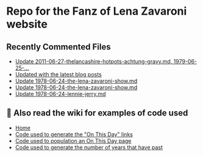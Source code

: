 # Repo for the Fanz of Lena Zavaroni website

## Recently Commented Files
<!-- BLOG-POST-LIST:START -->
- [Update 2011-06-27-thelancashire-hotpots-achtung-gravy.md, 1979-06-25-…](https://github.com/FanzOfLenaZavaroni/fanzoflenazavaroni.github.io/commit/e1123fb4c7bdd4cd3a493812272c793ade438a32)
- [Updated with the latest blog posts](https://github.com/FanzOfLenaZavaroni/fanzoflenazavaroni.github.io/commit/ecc3f1aeafd3b351e295276aa79e3ce497da9451)
- [Update 1978-06-24-the-lena-zavaroni-show.md](https://github.com/FanzOfLenaZavaroni/fanzoflenazavaroni.github.io/commit/f7efcaf2e0c6366768a3fbee78ee0aa79930c960)
- [Update 1978-06-24-the-lena-zavaroni-show.md](https://github.com/FanzOfLenaZavaroni/fanzoflenazavaroni.github.io/commit/0548711a1435ae67c94ae5da80fc5f6e6eff1247)
- [Update 1978-06-24-lennie-jerry.md](https://github.com/FanzOfLenaZavaroni/fanzoflenazavaroni.github.io/commit/ad3c3d210fc18a2be95f9d38b1323b0ef6368790)
<!-- BLOG-POST-LIST:END -->

## :notebook: Also read the wiki for examples of code used
* [Home](https://github.com/FanzOfLenaZavaroni/fanzoflenazavaroni.github.io/wiki)
* [Code used to generate the "On This Day" links](https://github.com/FanzOfLenaZavaroni/fanzoflenazavaroni.github.io/wiki/On-This-Day-Code)
* [Code used to population an On This Day page](https://github.com/FanzOfLenaZavaroni/fanzoflenazavaroni.github.io/wiki/Code-used-to-population-an-On-This-Day-page)
* [Code used to generate the number of years that have past](https://github.com/FanzOfLenaZavaroni/fanzoflenazavaroni.github.io/wiki/Number-of-years-gone-by-code)
